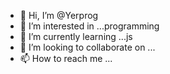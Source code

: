 - 👋 Hi, I’m @Yerprog
- 👀 I’m interested in ...programming
- 🌱 I’m currently learning ...js
- 💞️ I’m looking to collaborate on ...
- 📫 How to reach me ...

<!---
Yerprog/Yerprog is a ✨ special ✨ repository because its `README.md` (this file) appears on your GitHub profile.
You can click the Preview link to take a look at your changes.
--->
